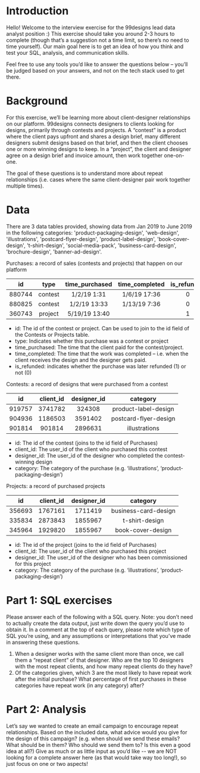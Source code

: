 # Introduction
Hello! Welcome to the interview exercise for the 99designs lead data analyst position :) 
This exercise should take you around 2-3 hours to complete (though that’s a suggestion not a time limit, so there’s no need to time yourself). Our main goal here is to get an idea of how you think and test your SQL, analysis, and communication skills. 

Feel free to use any tools you’d like to answer the questions below – you’ll be judged based on your answers, and not on the tech stack used to get there.


# Background
For this exercise, we’ll be learning more about client-designer relationships on our platform. 99designs connects designers to clients looking for designs, primarily through contests and projects. A “contest” is a product where the client pays upfront and shares a design brief, many different designers submit designs based on that brief, and then the client chooses one or more winning designs to keep. In a “project”, the client and designer agree on a design brief and invoice amount, then work together one-on-one. 

The goal of these questions is to understand more about repeat relationships (i.e. cases where the same client-designer pair work together multiple times).


# Data
There are 3 data tables provided, showing data from Jan 2019 to June 2019 in the following categories: 'product-packaging-design', 'web-design', 'illustrations', 'postcard-flyer-design', 'product-label-design', 'book-cover-design', 't-shirt-design', 'social-media-pack', 'business-card-design', 'brochure-design', 'banner-ad-design'. 

Purchases: a record of sales (contests and projects) that happen on our platform

|  id    |   type   | time_purchased | time_completed | is_refunded |
|:------:|:--------:|:--------------:|:--------------:|:-----------:|
| 880744 |  contest |   1/2/19 1:31  |  1/6/19 17:36  |      0      |
| 880825 |  contest |   1/2/19 13:33 |  1/13/19 7:36  |      0      |
| 360743 |  project |  5/19/19 13:40 |                |      1      |

* id: The id of the contest or project. Can be used to join to the id field of the Contests or Projects table.
* type: Indicates whether this purchase was a contest or project
* time_purchased: The time that the client paid for the contest/project.
* time_completed: The time that the work was completed – i.e. when the client receives the design and the designer gets paid.
* is_refunded: indicates whether the purchase was later refunded (1) or not (0)


Contests: a record of designs that were purchased from a contest

|   id   | client_id | designer_id |        category       |
|:------:|:---------:|:-----------:|:---------------------:|
| 919757 |  3741782  |    324308   |  product-label-design |
| 904936 |  1186503  |    3591402  | postcard-flyer-design |
| 901814 |  901814   |    2896631  |     illustrations     |

* id: The id of the contest (joins to the id field of Purchases)
* client_id: The user_id of the client who purchased this contest
* designer_id: The user_id of the designer who completed the contest-winning design
* category: The category of the purchase (e.g. ‘illustrations’, ‘product-packaging-design’)


Projects: a record of purchased projects

|   id   | client_id | designer_id |        category       |
|:------:|:---------:|:-----------:|:---------------------:|
| 356693 |  1767161  |    1711419  |  business-card-design |
| 335834 |  2873843  |    1855967  |     t-shirt-design    |
| 345964 |  1929820  |    1855967  |   book-cover-design   |

* id: The id of the project (joins to the id field of Purchases)
* client_id: The user_id of the client who purchased this project
* designer_id: The user_id of the designer who has been commissioned for this project
* category: The category of the purchase (e.g. ‘illustrations’, ‘product-packaging-design’)


# Part 1: SQL exercises
Please answer each of the following with a SQL query. Note: you don’t need to actually create the data output, just write down the query you’d use to obtain it.
In a comment at the top of each query, please note which type of SQL you’re using, and any assumptions or interpretations that you’ve made in answering these questions.

1. When a designer works with the same client more than once, we call them a “repeat client” of that designer. Who are the top 10 designers with the most repeat clients, and how many repeat clients do they have?
2. Of the categories given, which 3 are the most likely to have repeat work after the initial purchase? What percentage of first purchases in these categories have repeat work (in any category) after?


# Part 2: Analysis
Let’s say we wanted to create an email campaign to encourage repeat relationships. Based on the included data, what advice would you give for the design of this campaign? (e.g. when should we send these emails? What should be in them? Who should we send them to? Is this even a good idea at all?) Give as much or as little input as you’d like -- we are NOT looking for a complete answer here (as that would take way too long!), so just focus on one or two aspects!
